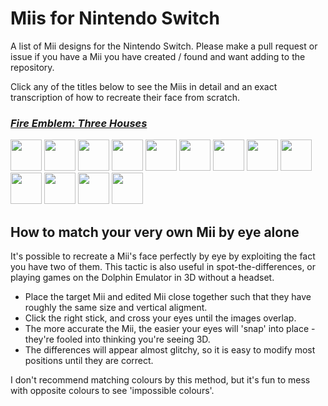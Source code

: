 # Miis for Nintendo Switch

A list of Mii designs for the Nintendo Switch. Please make a pull request or issue if you have a Mii you have created / found and want adding to the repository.

Click any of the titles below to see the Miis in detail and an exact transcription of how to recreate their face from scratch.

### *<a href="Fire Emblem Three Houses.md">Fire Emblem: Three Houses</a>*
<p align=left>
  <img src="https://i.imgur.com/UDU7JHd.jpg" alt="" width=50 />
  <img src="https://i.imgur.com/QR1eMtk.jpg" alt="" width=50 />
  <img src="https://i.imgur.com/vlyVM5e.jpg" alt="" width=50 />
  <img src="https://i.imgur.com/V6cOHOw.jpg" alt="" width=50 />
  <img src="https://i.imgur.com/Qaviupw.jpg" alt="" width=50 />
  <img src="https://i.imgur.com/foTvXwf.jpg" alt="" width=50 />

  <img src="https://i.imgur.com/UGsu4Jd.jpg" alt="" width=50 />
  <img src="https://i.imgur.com/fvV7595.jpg" alt="" width=50 />
  <img src="https://i.imgur.com/4PYud8c.jpg" alt="" width=50 />
  <img src="https://i.imgur.com/go1HNTf.jpg" alt="" width=50 />
  <img src="https://i.imgur.com/GIK6lxZ.jpg" alt="" width=50 />
  <img src="https://i.imgur.com/I6AyYjl.jpg" alt="" width=50 />
  <img src="https://i.imgur.com/Sq8KhAV.jpg" alt="" width=50 />
</p>


## How to match your very own Mii by eye alone

It's possible to recreate a Mii's face perfectly by eye by exploiting the fact you have two of them. This tactic is also useful in spot-the-differences, or playing games on the Dolphin Emulator in 3D without a headset.

  - Place the target Mii and edited Mii close together such that they have roughly the same size and vertical aligment.
  - Click the right stick, and cross your eyes until the images overlap.
  - The more accurate the Mii, the easier your eyes will 'snap' into place - they're fooled into thinking you're seeing 3D.
  - The differences will appear almost glitchy, so it is easy to modify most positions until they are correct.

I don't recommend matching colours by this method, but it's fun to mess with opposite colours to see 'impossible colours'.


